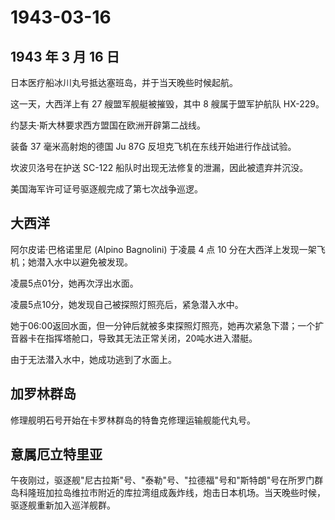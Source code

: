 # 1943-03-16

## 1943 年 3 月 16 日

日本医疗船冰川丸号抵达塞班岛，并于当天晚些时候起航。

这一天，大西洋上有 27 艘盟军舰艇被摧毁，其中 8 艘属于盟军护航队 HX-229。

约瑟夫·斯大林要求西方盟国在欧洲开辟第二战线。

装备 37 毫米高射炮的德国 Ju 87G 反坦克飞机在东线开始进行作战试验。

坎波贝洛号在护送 SC-122 船队时出现无法修复的泄漏，因此被遗弃并沉没。

美国海军许可证号驱逐舰完成了第七次战争巡逻。

## 大西洋

阿尔皮诺·巴格诺里尼 (Alpino Bagnolini) 于凌晨 4 点 10
分在大西洋上发现一架飞机；她潜入水中以避免被发现。

凌晨5点01分，她再次浮出水面。

凌晨5点10分，她发现自己被探照灯照亮后，紧急潜入水中。

她于06:00返回水面，但一分钟后就被多束探照灯照亮，她再次紧急下潜；一个扩音器卡在指挥塔舱口，导致其无法正常关闭，20吨水进入潜艇。

由于无法潜入水中，她成功逃到了水面上。

## 加罗林群岛

修理舰明石号开始在卡罗林群岛的特鲁克修理运输舰能代丸号。

## 意属厄立特里亚

午夜刚过，驱逐舰"尼古拉斯"号、"泰勒"号、"拉德福"号和"斯特朗"号在所罗门群岛科隆班加拉岛维拉市附近的库拉湾组成轰炸线，炮击日本机场。当天晚些时候，驱逐舰重新加入巡洋舰群。

